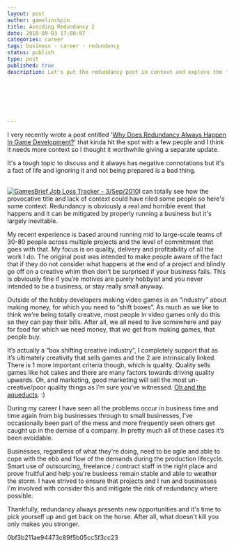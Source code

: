 ```yaml
---
layout: post
author: gamelinchpin
title: Avoiding Redundancy 2
date: 2010-09-03 17:00:07
categories: career
tags: business - career - redundancy
status: publish
type: post
published: true
description: Let's put the redundancy post in context and explore the topic a little more.







---
```

I very recently wrote a post entitled '[Why Does Redundancy Always
Happen In Game
Development?](http://game-linchpin.com/2010/08/why-does-redundancy-happens-in-game-development.html)' that kinda hit the spot with a few people and I think it needs more context so I thought it worthwhile giving a separate update.

It's a tough topic to discuss and it always has
negative connotations but it's a fact of life and ignoring it and not
being prepared is a bad thing.

\
 [![GamesBrief Job Loss Tracker -
3/Sep/2010](assets/Screen-shot-2010-09-03-at-16.14.14-150x116.png "GamesBrief Job Loss Tracker - 3/Sep/2010")](http://www.gamesbrief.com/joblosstracker/)I can totally see how the provocative title and lack of context could have riled some people so here's some context. Redundancy is obviously a real and horrible event that happens and it can be mitigated by properly running a business but it's largely inevitable.

My recent experience is based around running mid to large-scale teams of
30-80 people across multiple projects and the level of commitment that
goes with that. My focus is on quality, delivery and profitability of
all the work I do. The original post was intended to make people aware
of the fact that if they do not consider what happens at the end of a
project and blindly go off on a creative whim then don’t be surprised if
your business fails. This is obviously fine if you’re motives are purely
hobbyist and you never intended to be a business, or stay really small
anyway.

Outside of the hobby developers making video games is an “industry”
about making money, for which you need to “shift boxes”. As much as we
like to think we're being totally creative, most people in video games
only do this so they can pay their bills. After all, we all need to live
somewhere and pay for food for which we need money, that we get from
making games, that people buy.

It’s actually a “box shifting creative industry”, I completely support
that as it’s ultimately creativity that sells games and the 2 are
intrinsically linked. There is 1 more important criteria though, which
is quality. Quality sells games like hot cakes and there are many
factors towards driving quality upwards. Oh, and marketing, good
marketing will sell the most un-creative/poor quality things as I’m sure
you’ve witnessed. [Oh and the
aqueducts](http://www.youtube.com/watch?v=ExWfh6sGyso). :)

During my career I have seen all the problems occur in business time and
time again from big businesses through to small businesses, I’ve
occasionally been part of the mess and more frequently seen others get
caught up in the demise of a company. In pretty much all of these cases
it’s been avoidable.

Businesses, regardless of what they're doing, need to be agile and able
to cope with the ebb and flow of the demands during the production
lifecycle. Smart use of outsourcing, freelance / contract staff in the
right place and prove fruitful and help you're business remain stable
and able to weather the storm. I have strived to ensure that projects
and I run and businesses I'm involved with consider this and mitigate
the risk of redundancy where possible.

Thankfully, redundancy always presents new opportunities and it's time
to pick yourself up and get back on the horse. After all, what doesn't
kill you only makes you stronger.

0bf3b211ae94473c89f5b05cc5f3cc23
